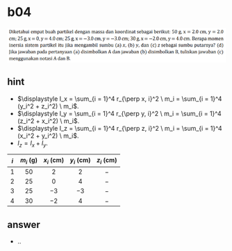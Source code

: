 # b04
![](../img/b04.png)


## hint
+ $\displaystyle I_x = \sum_{i = 1}^4 r_{\perp x, i}^2 \ m_i = \sum_{i = 1}^4 (y_i^2 + z_i^2) \ m_i$.
+ $\displaystyle I_y = \sum_{i = 1}^4 r_{\perp y, i}^2 \ m_i = \sum_{i = 1}^4 (z_i^2 + x_i^2) \ m_i$.
+ $\displaystyle I_z = \sum_{i = 1}^4 r_{\perp z, i}^2 \ m_i = \sum_{i = 1}^4 (x_i^2 + y_i^2) \ m_i$.
+ $I_z = I_x + I_y$.

$i$ | $m_i$ (g) | $x_i$ (cm) | $y_i$ (cm) | $z_i$ (cm)
:-: | :-: | :-: | :-: | :-:
$1$ | $50$ |  $2$ |  $2$ | $-$
$2$ | $25$ |  $0$ |  $4$ | $-$
$3$ | $25$ | $-3$ | $-3$ | $-$
$4$ | $30$ | $-2$ |  $4$ | $-$


## answer
+ ..